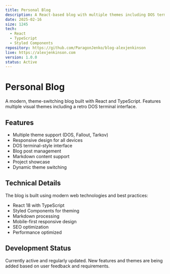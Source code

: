 ```yaml
---
title: Personal Blog
description: A React-based blog with multiple themes including DOS terminal style
date: 2025-02-16
size: 1245
tech:
  - React
  - TypeScript
  - Styled Components
repository: https://github.com/ParagonJenko/blog-alexjenkinson
live: https://alexjenkinson.com
version: 1.0.0
status: Active
---
```


# Personal Blog

A modern, theme-switching blog built with React and TypeScript. Features multiple visual themes including a retro DOS terminal interface.

## Features

- Multiple theme support (DOS, Fallout, Tarkov)
- Responsive design for all devices
- DOS terminal-style interface
- Blog post management
- Markdown content support
- Project showcase
- Dynamic theme switching

## Technical Details

The blog is built using modern web technologies and best practices:

- React 18 with TypeScript
- Styled Components for theming
- Markdown processing
- Mobile-first responsive design
- SEO optimization
- Performance optimized

## Development Status

Currently active and regularly updated. New features and themes are being added based on user feedback and requirements.
